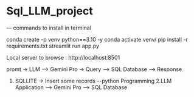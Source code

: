 # Sql_LLM_project

— commands to install in terminal

conda create -p venv python==3.10 -y
conda activate venv/
pip install -r requirements.txt
streamlit run app.py



Local server to browse : http://localhost:8501


promt -> LLM --> Gemini Pro -> Query --> SQL Database --> Response

1. SQLLITE -> Insert some records --python Programming
2.LLM Application --> Gemini Pro --> SQL Database



